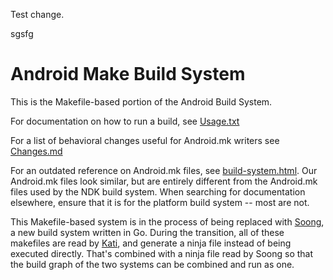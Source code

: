 Test change.



sgsfg
# Android Make Build System

This is the Makefile-based portion of the Android Build System.

For documentation on how to run a build, see [Usage.txt](Usage.txt)

For a list of behavioral changes useful for Android.mk writers see
[Changes.md](Changes.md)

For an outdated reference on Android.mk files, see
[build-system.html](/core/build-system.html). Our Android.mk files look similar,
but are entirely different from the Android.mk files used by the NDK build
system. When searching for documentation elsewhere, ensure that it is for the
platform build system -- most are not.

This Makefile-based system is in the process of being replaced with [Soong], a
new build system written in Go. During the transition, all of these makefiles
are read by [Kati], and generate a ninja file instead of being executed
directly. That's combined with a ninja file read by Soong so that the build
graph of the two systems can be combined and run as one.

[Kati]: https://github.com/google/kati
[Soong]: https://android.googlesource.com/platform/build/soong/+/master

